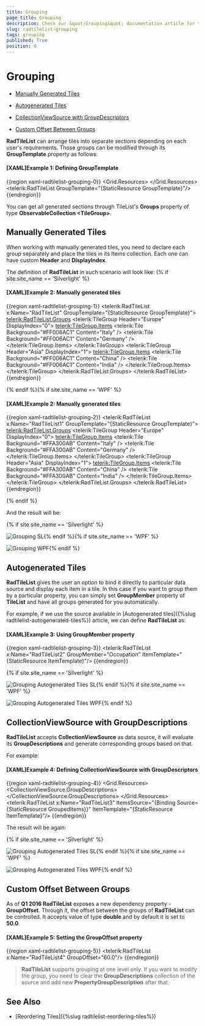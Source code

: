 ```yaml
---
title: Grouping
page_title: Grouping
description: Check our &quot;Grouping&quot; documentation article for the RadTileList {{ site.framework_name }} control.
slug: radtilelist-grouping
tags: grouping
published: True
position: 0
---
```


# Grouping

* [Manually Generated Tiles](#manually-generated-tiles)

* [Autogenerated Tiles](#autogenerated-tiles)

* [CollectionViewSource with GroupDescriptors](#collectionviewsource-with-groupdescriptors)

* [Custom Offset Between Groups](#custom-offset-between-groups)


__RadTileList__ can arrange tiles into separate sections depending on each user's requirements. Those groups can be modified through its __GroupTemplate__ property as follows: 

#### __[XAML]Example 1: Defining GroupTemplate__

{{region xaml-radtilelist-grouping-0}}
		<Grid.Resources>
		  <DataTemplate x:Key="GroupTemplate">
		    <TextBlock Text="{Binding}" FontWeight="Bold"/>
		  </DataTemplate>
		  <DataTemplate x:Key="ItemTemplate">
		    <TextBlock Text="{Binding FirstName}"/>
		  </DataTemplate>
		</Grid.Resources>
		<telerik:RadTileList GroupTemplate="{StaticResource GroupTemplate}"/>
	{{endregion}}



You can get all generated sections through TileList's __Groups__ property of type __ObservableCollection &lt;TileGroup&gt;__.

## Manually Generated Tiles

When working with manually generated tiles, you need to declare each group separately and place the tiles in its Items collection. Each one can have custom __Header__ and __DisplayIndex__.

The definition of __RadTileList__ in such scenario will look like:  {% if site.site_name == 'Silverlight' %}

#### __[XAML]Example 2: Manually generated tiles__

{{region xaml-radtilelist-grouping-1}}
	<telerik:RadTileList x:Name="RadTileList"
	                       GroupTemplate="{StaticResource GroupTemplate}">
	  <telerik:RadTileList.Groups>
	    <telerik:TileGroup Header="Europe" DisplayIndex="0">
	      <telerik:TileGroup.Items>
	        <telerik:Tile Background="#FF006AC1" Content="Italy" />
	        <telerik:Tile Background="#FF006AC1" Content="Germany" />
	      </telerik:TileGroup.Items>
	    </telerik:TileGroup>
	    <telerik:TileGroup Header="Asia" DisplayIndex="1">
	      <telerik:TileGroup.Items>
	        <telerik:Tile Background="#FF006AC1" Content="China" />
	        <telerik:Tile Background="#FF006AC1" Content="India" />
	      </telerik:TileGroup.Items>
	    </telerik:TileGroup>
	  </telerik:RadTileList.Groups>
	</telerik:RadTileList>
{{endregion}}

{% endif %}{% if site.site_name == 'WPF' %}

#### __[XAML]Example 2: Manually generated tiles__

{{region xaml-radtilelist-grouping-2}}
	<telerik:RadTileList x:Name="RadTileList1"
	                       GroupTemplate="{StaticResource GroupTemplate}">
	  <telerik:RadTileList.Groups>
	    <telerik:TileGroup Header="Europe" DisplayIndex="0">
	      <telerik:TileGroup.Items>
	        <telerik:Tile Background="#FFA300AB" Content="Italy" />
	        <telerik:Tile Background="#FFA300AB" Content="Germany" />
	      </telerik:TileGroup.Items>
	    </telerik:TileGroup>
	    <telerik:TileGroup Header="Asia" DisplayIndex="1">
	      <telerik:TileGroup.Items>
	        <telerik:Tile Background="#FFA300AB" Content="China" />
	        <telerik:Tile Background="#FFA300AB" Content="India" />
	      </telerik:TileGroup.Items>
	    </telerik:TileGroup>
	  </telerik:RadTileList.Groups>
	</telerik:RadTileList>
{{endregion}}

{% endif %}

And the result will be:

{% if site.site_name == 'Silverlight' %}

![Grouping SL](images/Grouping_SL.PNG){% endif %}{% if site.site_name == 'WPF' %}

![Grouping WPF](images/Grouping_WPF.PNG){% endif %}

## Autogenerated Tiles

__RadTileList__ gives the user an option to bind it directly to particular data source and display each item in a tile. In this case if you want to group them by a particular property, you can simply set __GroupMember__ property of __TileList__ and have all groups generated for you automatically.

For example, if we use the source available in [Autogenerated tiles]({%slug radtilelist-autogenerated-tiles%}) article, we can define __RadTileList__ as:
        

#### __[XAML]Example 3: Using GroupMember property__

{{region xaml-radtilelist-grouping-3}}
	<telerik:RadTileList x:Name="RadTileList2"
	               GroupMember="Occupation"
	               ItemTemplate="{StaticResource ItemTemplate}"/>
{{endregion}}



{% if site.site_name == 'Silverlight' %}

![Grouping Autogenerated Tiles SL](images/Grouping_AutogeneratedTiles_SL.PNG){% endif %}{% if site.site_name == 'WPF' %}

![Grouping Autogenerated Tiles WPF](images/Grouping_AutogeneratedTiles_WPF.PNG){% endif %}

## CollectionViewSource with GroupDescriptions

__RadTileList__ accepts __CollectionViewSource__ as data source, it will evaluate its __GroupDescriptions__ and generate corresponding groups based on that. 

For example:
        

#### __[XAML]Example 4: Defining CollectionViewSource with GroupDescriptors__

{{region xaml-radtilelist-grouping-4}}
	  <Grid.Resources>
	    <CollectionViewSource x:Key="GroupedItems" Source="{Binding Employees}" >
	      <CollectionViewSource.GroupDescriptions>
	        <PropertyGroupDescription PropertyName="Occupation" />
	      </CollectionViewSource.GroupDescriptions>
	    </CollectionViewSource>
	  </Grid.Resources>
	  <telerik:RadTileList x:Name="RadTileList3"
	                         ItemsSource="{Binding Source={StaticResource GroupedItems}}"
	                         ItemTemplate="{StaticResource ItemTemplate}"/>
{{endregion}}


The result will be again:

{% if site.site_name == 'Silverlight' %}

![Grouping Autogenerated Tiles SL](images/Grouping_AutogeneratedTiles_SL.PNG){% endif %}{% if site.site_name == 'WPF' %}

![Grouping Autogenerated Tiles WPF](images/Grouping_AutogeneratedTiles_WPF.PNG){% endif %}

## Custom Offset Between Groups

As of __Q1 2016 RadTileList__ exposes a new dependency property - __GroupOffset__. Through it, the offset between the groups of __RadTileList__ can be controlled. It accepts value of type __double__ and by default it is set to __50.0__.


#### __[XAML]Example 5: Setting the GroupOffset property__

{{region xaml-radtilelist-grouping-5}}
	<telerik:RadTileList x:Name="RadTileList4"
	               		 GroupOffset="60.0"/>
{{endregion}}



> __RadTileList__ supports grouping at one level only. If you want to modify the group, you need to clear the __GroupDescriptions__ collection of the source and add new __PropertyGroupDescription__ after that. 


## See Also

* [Reordering Tiles]({%slug radtilelist-reordering-tiles%})
      
